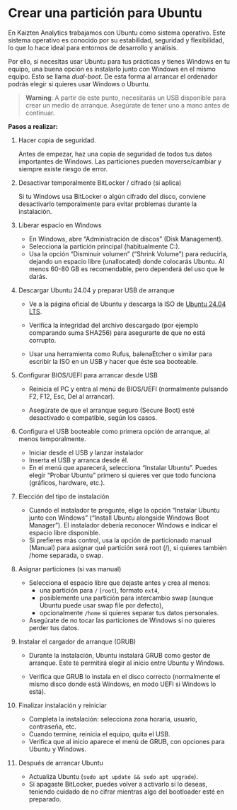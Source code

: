 # Crear una partición para Ubuntu

En Kaizten Analytics trabajamos con Ubuntu como sistema operativo. Este sistema operativo es conocido por su estabilidad, seguridad y flexibilidad, lo que lo hace ideal para entornos de desarrollo y análisis.

Por ello, si necesitas usar Ubuntu para tus prácticas y tienes Windows en tu equipo, una buena opción es instalarlo junto con Windows en el mismo equipo. Esto se llama *dual-boot*. De esta forma al arrancar el ordenador podrás elegir si quieres usar Windows o Ubuntu.

> **Warning**: A partir de este punto, necesitarás un USB disponible para crear un medio de arranque. Asegúrate de tener uno a mano antes de continuar.

**Pasos a realizar:**

1. Hacer copia de seguridad. 

   Antes de empezar, haz una copia de seguridad de todos tus datos importantes de Windows. Las particiones pueden moverse/cambiar y siempre existe riesgo de error.

2. Desactivar temporalmente BitLocker / cifrado (si aplica)

   Si tu Windows usa BitLocker o algún cifrado del disco, conviene desactivarlo temporalmente para evitar problemas durante la instalación.
3. Liberar espacio en Windows

   * En Windows, abre “Administración de discos” (Disk Management).
   * Selecciona la partición principal (habitualmente C:).
   * Usa la opción “Disminuir volumen” (“Shrink Volume”) para reducirla, dejando un espacio libre (unallocated) donde colocarás Ubuntu. Al menos 60-80 GB es recomendable, pero dependerá del uso que le darás. 

4. Descargar Ubuntu 24.04 y preparar USB de arranque

   * Ve a la página oficial de Ubuntu y descarga la ISO de [Ubuntu 24.04 LTS](https://releases.ubuntu.com/noble/).

   * Verifica la integridad del archivo descargado (por ejemplo comparando suma SHA256) para asegurarte de que no está corrupto. 

   * Usar una herramienta como Rufus, balenaEtcher o similar para escribir la ISO en un USB y hacer que éste sea booteable. 

5. Configurar BIOS/UEFI para arrancar desde USB

   * Reinicia el PC y entra al menú de BIOS/UEFI (normalmente pulsando F2, F12, Esc, Del al arrancar).

   * Asegúrate de que el arranque seguro (Secure Boot) esté desactivado o compatible, según los casos.

6. Configura el USB booteable como primera opción de arranque, al menos temporalmente.

   * Iniciar desde el USB y lanzar instalador
   * Inserta el USB y arranca desde él.
   * En el menú que aparecerá, selecciona “Instalar Ubuntu”. Puedes elegir “Probar Ubuntu” primero si quieres ver que todo funciona (gráficos, hardware, etc.). 

7. Elección del tipo de instalación
   * Cuando el instalador te pregunte, elige la opción “Instalar Ubuntu junto con Windows” (“Install Ubuntu alongside Windows Boot Manager”). El instalador debería reconocer Windows e indicar el espacio libre disponible. 
   * Si prefieres más control, usa la opción de particionado manual (Manual) para asignar qué partición será root (/), si quieres también /home separada, o swap. 

8. Asignar particiones (si vas manual)

   * Selecciona el espacio libre que dejaste antes y crea al menos:
     * una partición para `/` (`root`), formato `ext4`,
     * posiblemente una partición para intercambio swap (aunque Ubuntu puede usar swap file por defecto),
     * opcionalmente `/home` si quieres separar tus datos personales.
   * Asegúrate de no tocar las particiones de Windows si no quieres perder tus datos.

9. Instalar el cargador de arranque (GRUB)

   * Durante la instalación, Ubuntu instalará GRUB como gestor de arranque. Este te permitirá elegir al inicio entre Ubuntu y Windows.

   * Verifica que GRUB lo instala en el disco correcto (normalmente el mismo disco donde está Windows, en modo UEFI si Windows lo está).

10. Finalizar instalación y reiniciar

    * Completa la instalación: selecciona zona horaria, usuario, contraseña, etc.
    * Cuando termine, reinicia el equipo, quita el USB.
    * Verifica que al inicio aparece el menú de GRUB, con opciones para Ubuntu y Windows.

11. Después de arrancar Ubuntu

    * Actualiza Ubuntu (`sudo apt update && sudo apt upgrade`).
    * Si apagaste BitLocker, puedes volver a activarlo si lo deseas, teniendo cuidado de no cifrar mientras algo del bootloader esté en preparado.